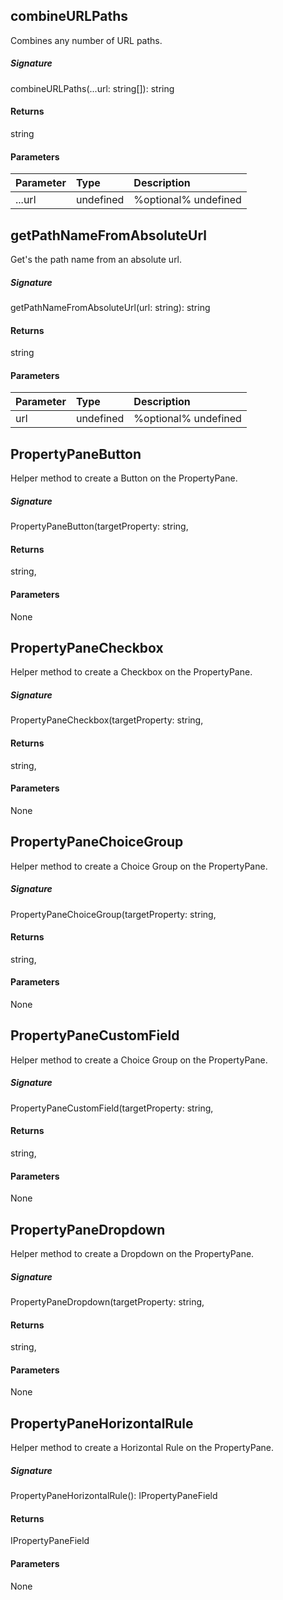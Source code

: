 ## combineURLPaths

Combines any number of URL paths.

##### Signature
combineURLPaths(...url: string[]): string

#### Returns
string

#### Parameters


| Parameter	   | Type    | Description |
|:-------------|:---------------|:------------|
| ...url     | undefined | %optional% undefined |


## getPathNameFromAbsoluteUrl

Get's the path name from an absolute url. 


##### Signature
getPathNameFromAbsoluteUrl(url: string): string

#### Returns
string

#### Parameters


| Parameter	   | Type    | Description |
|:-------------|:---------------|:------------|
| url     | undefined | %optional% undefined |


## PropertyPaneButton

Helper method to create a Button on the PropertyPane.

##### Signature
PropertyPaneButton(targetProperty: string,

#### Returns
string,

#### Parameters
None


## PropertyPaneCheckbox

Helper method to create a Checkbox on the PropertyPane.

##### Signature
PropertyPaneCheckbox(targetProperty: string,

#### Returns
string,

#### Parameters
None


## PropertyPaneChoiceGroup

Helper method to create a Choice Group on the PropertyPane.

##### Signature
PropertyPaneChoiceGroup(targetProperty: string,

#### Returns
string,

#### Parameters
None


## PropertyPaneCustomField

Helper method to create a Choice Group on the PropertyPane.

##### Signature
PropertyPaneCustomField(targetProperty: string,

#### Returns
string,

#### Parameters
None


## PropertyPaneDropdown

Helper method to create a Dropdown on the PropertyPane.

##### Signature
PropertyPaneDropdown(targetProperty: string,

#### Returns
string,

#### Parameters
None


## PropertyPaneHorizontalRule

Helper method to create a Horizontal Rule on the PropertyPane.

##### Signature
PropertyPaneHorizontalRule(): IPropertyPaneField<void>

#### Returns
IPropertyPaneField<void>

#### Parameters
None

